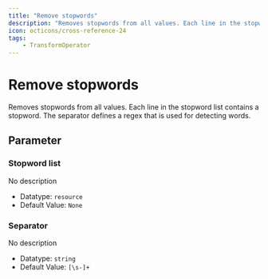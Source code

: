 ```yaml
---
title: "Remove stopwords"
description: "Removes stopwords from all values. Each line in the stopword list contains a stopword. The separator defines a regex that is used for detecting words."
icon: octicons/cross-reference-24
tags: 
    - TransformOperator
---
```

# Remove stopwords
<!-- This file was generated - DO NOT CHANGE IT MANUALLY -->



Removes stopwords from all values. Each line in the stopword list contains a stopword. The separator defines a regex that is used for detecting words.


## Parameter

### Stopword list

No description

- Datatype: `resource`
- Default Value: `None`



### Separator

No description

- Datatype: `string`
- Default Value: `[\s-]+`



